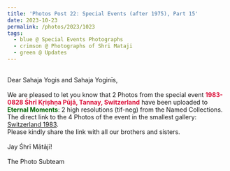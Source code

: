 ```yaml
---
title: 'Photos Post 22: Special Events (after 1975), Part 15'
date: 2023-10-23
permalink: /photos/2023/1023
tags:
  - blue @ Special Events Photographs
  - crimson @ Photographs of Shri Mataji
  - green @ Updates
---
```


<p>
<br>
Dear Sahaja Yogis and Sahaja Yoginīs,<br>
<br>
We are pleased to let you know that 2 Photos from the special event <font color="Crimson"><b>1983-0828 Śhrī Kṛiṣhṇa Pūjā, Tannay, Switzerland</b></font> have been uploaded to <font color="DarkGreen"><b>Eternal Moments</b></font>: 2 high resolutions (tif-neg) from the Named Collections.<br>
The direct link to the 4 Photos of the event in the smallest gallery: <a href="https://eternalmoments.smugmug.com/Countries/Switzerland/1983"> Switzerland 1983</a>.<br> 
Please kindly share the link with all our brothers and sisters.<br>

<br>
Jay Śhrī Mātājī!<br>
<br>
The Photo Subteam
</p>